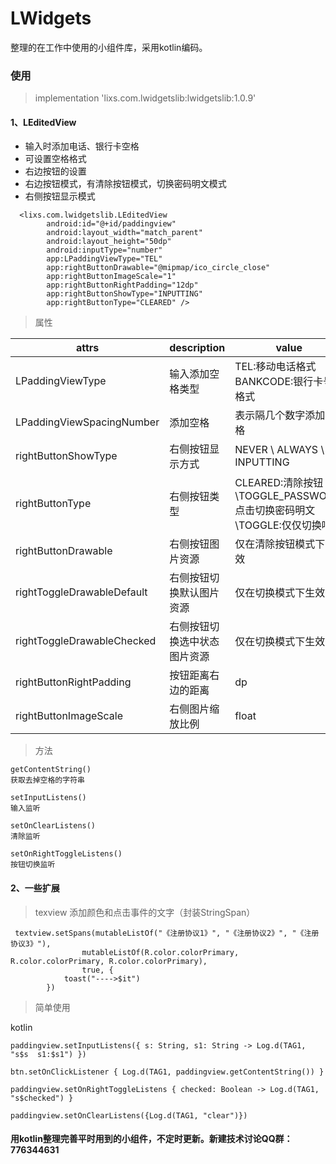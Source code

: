 # LWidgets
整理的在工作中使用的小组件库，采用kotlin编码。

### 使用
> implementation 'lixs.com.lwidgetslib:lwidgetslib:1.0.9'

#### 1、LEditedView
- 输入时添加电话、银行卡空格
- 可设置空格格式
- 右边按钮的设置
- 右边按钮模式，有清除按钮模式，切换密码明文模式
- 右侧按钮显示模式
```
  <lixs.com.lwidgetslib.LEditedView
        android:id="@+id/paddingview"
        android:layout_width="match_parent"
        android:layout_height="50dp"
        android:inputType="number"
        app:LPaddingViewType="TEL"
        app:rightButtonDrawable="@mipmap/ico_circle_close"
        app:rightButtonImageScale="1"
        app:rightButtonRightPadding="12dp"
        app:rightButtonShowType="INPUTTING"
        app:rightButtonType="CLEARED" />
```
> 属性

attrs | description |  value
---|---|---
LPaddingViewType | 输入添加空格类型 | TEL:移动电话格式  BANKCODE:银行卡号格式
LPaddingViewSpacingNumber | 添加空格 | 表示隔几个数字添加空格
rightButtonShowType | 右侧按钮显示方式 | NEVER \ ALWAYS \   INPUTTING
rightButtonType|右侧按钮类型|CLEARED:清除按钮\TOGGLE_PASSWORD:点击切换密码明文\TOGGLE:仅仅切换响应
rightButtonDrawable|右侧按钮图片资源|仅在清除按钮模式下生效
rightToggleDrawableDefault|右侧按钮切换默认图片资源|仅在切换模式下生效
rightToggleDrawableChecked|右侧按钮切换选中状态图片资源|仅在切换模式下生效
rightButtonRightPadding|按钮距离右边的距离|dp
rightButtonImageScale|右侧图片缩放比例|float

> 方法

```
getContentString()
获取去掉空格的字符串
```
```
setInputListens()
输入监听
```

```
setOnClearListens()
清除监听
```
```
setOnRightToggleListens()
按钮切换监听
```
#### 2、一些扩展
> texview 添加颜色和点击事件的文字（封装StringSpan）

```
 textview.setSpans(mutableListOf("《注册协议1》", "《注册协议2》", "《注册协议3》"),
                mutableListOf(R.color.colorPrimary, R.color.colorPrimary, R.color.colorPrimary),
                true, {
            toast("---->$it")
        })
```
> 简单使用

kotlin

```
paddingview.setInputListens({ s: String, s1: String -> Log.d(TAG1, "s$s  s1:$s1") })

btn.setOnClickListener { Log.d(TAG1, paddingview.getContentString()) }

paddingview.setOnRightToggleListens { checked: Boolean -> Log.d(TAG1, "s$checked") }

paddingview.setOnClearListens({Log.d(TAG1, "clear")})
```
####  **用kotlin整理完善平时用到的小组件，不定时更新。新建技术讨论QQ群：776344631**





